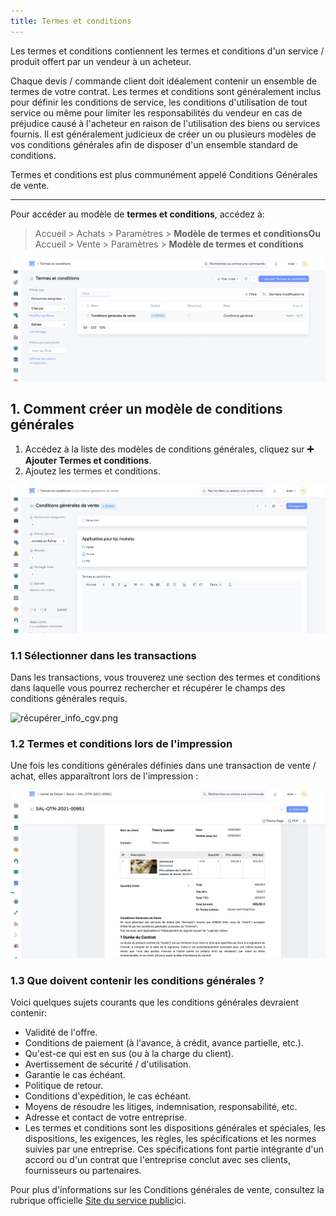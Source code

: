 ```yaml
---
title: Termes et conditions
---
```


Les termes et conditions contiennent les termes et conditions d'un service / produit offert par un vendeur à un acheteur.

Chaque devis / commande client doit idéalement contenir un ensemble de termes de votre contrat. Les termes et conditions sont généralement inclus pour définir les conditions de service, les conditions d'utilisation de tout service ou même pour limiter les responsabilités du vendeur en cas de préjudice causé à l'acheteur en raison de l'utilisation des biens ou services fournis. Il est généralement judicieux de créer un ou plusieurs modèles de vos conditions générales afin de disposer d'un ensemble standard de conditions.

Termes et conditions est plus communément appelé Conditions Générales de vente.

---

Pour accéder au modèle de **termes et conditions**, accédez à:

> Accueil > Achats > Paramètres > **Modèle de termes et conditionsOu**
> Accueil > Vente > Paramètres > **Modèle de termes et conditions**

![termes\_et\_conditions.png](/content/setup/terms-and-conditions/termes_et_conditions.png)

## 1. Comment créer un modèle de conditions générales

1. Accédez à la liste des modèles de conditions générales, cliquez sur **➕ Ajouter Termes et conditions**.
2. Ajoutez les termes et conditions.

![cgv\_société.png](/content/setup/terms-and-conditions/cgv_socie%CC%81te%CC%81.png)

### 1.1 Sélectionner dans les transactions

Dans les transactions, vous trouverez une section des termes et conditions dans laquelle vous pourrez rechercher et récupérer le champs des conditions générales requis.

![récupérer\_info\_cgv.png](/content/setup/terms-and-conditions/re%CC%81cupe%CC%81rer_info_cgv.png)

### 1.2 Termes et conditions lors de l'impression

Une fois les conditions générales définies dans une transaction de vente / achat, elles apparaîtront lors de l'impression :

![impression\_transaction.png](/content/setup/terms-and-conditions/impression_transaction.png)

### 1.3 Que doivent contenir les conditions générales ?

Voici quelques sujets courants que les conditions générales devraient contenir:

- Validité de l'offre.
- Conditions de paiement (à l'avance, à crédit, avance partielle, etc.).
- Qu'est-ce qui est en sus (ou à la charge du client).
- Avertissement de sécurité / d'utilisation.
- Garantie le cas échéant.
- Politique de retour.
- Conditions d'expédition, le cas échéant.
- Moyens de résoudre les litiges, indemnisation, responsabilité, etc.
- Adresse et contact de votre entreprise.
- Les termes et conditions sont les dispositions générales et spéciales, les dispositions, les exigences, les règles, les spécifications et les normes suivies par une entreprise. Ces spécifications font partie intégrante d'un accord ou d'un contrat que l'entreprise conclut avec ses clients, fournisseurs ou partenaires.

Pour plus d'informations sur les Conditions générales de vente, consultez la rubrique officielle [Site du service public](https://www.service-public.fr/professionnels-entreprises/vosdroits/F33527)ici.
